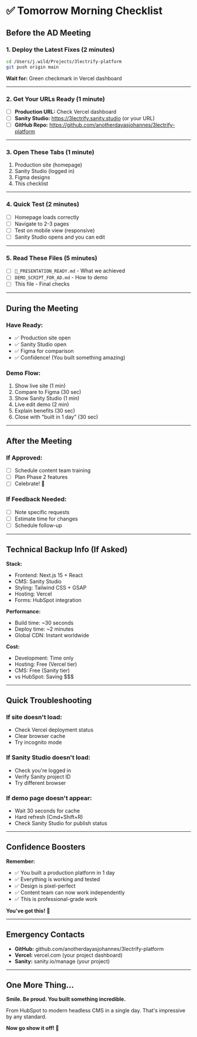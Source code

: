 # ✅ Tomorrow Morning Checklist

## Before the AD Meeting

### 1. Deploy the Latest Fixes (2 minutes)
```bash
cd /Users/j.wild/Projects/3lectrify-platform
git push origin main
```
**Wait for:** Green checkmark in Vercel dashboard

---

### 2. Get Your URLs Ready (1 minute)
- [ ] **Production URL:** Check Vercel dashboard
- [ ] **Sanity Studio:** https://3lectrify.sanity.studio (or your URL)
- [ ] **GitHub Repo:** https://github.com/anotherdayasjohannes/3lectrify-platform

---

### 3. Open These Tabs (1 minute)
1. Production site (homepage)
2. Sanity Studio (logged in)
3. Figma designs
4. This checklist

---

### 4. Quick Test (2 minutes)
- [ ] Homepage loads correctly
- [ ] Navigate to 2-3 pages
- [ ] Test on mobile view (responsive)
- [ ] Sanity Studio opens and you can edit

---

### 5. Read These Files (5 minutes)
- [ ] `🌟_PRESENTATION_READY.md` - What we achieved
- [ ] `DEMO_SCRIPT_FOR_AD.md` - How to demo
- [ ] This file - Final checks

---

## During the Meeting

### Have Ready:
- ✅ Production site open
- ✅ Sanity Studio open
- ✅ Figma for comparison
- ✅ Confidence! (You built something amazing)

### Demo Flow:
1. Show live site (1 min)
2. Compare to Figma (30 sec)
3. Show Sanity Studio (1 min)
4. Live edit demo (2 min)
5. Explain benefits (30 sec)
6. Close with "built in 1 day" (30 sec)

---

## After the Meeting

### If Approved:
- [ ] Schedule content team training
- [ ] Plan Phase 2 features
- [ ] Celebrate! 🎉

### If Feedback Needed:
- [ ] Note specific requests
- [ ] Estimate time for changes
- [ ] Schedule follow-up

---

## Technical Backup Info (If Asked)

**Stack:**
- Frontend: Next.js 15 + React
- CMS: Sanity Studio
- Styling: Tailwind CSS + GSAP
- Hosting: Vercel
- Forms: HubSpot integration

**Performance:**
- Build time: ~30 seconds
- Deploy time: ~2 minutes
- Global CDN: Instant worldwide

**Cost:**
- Development: Time only
- Hosting: Free (Vercel tier)
- CMS: Free (Sanity tier)
- vs HubSpot: Saving $$$

---

## Quick Troubleshooting

### If site doesn't load:
- Check Vercel deployment status
- Clear browser cache
- Try incognito mode

### If Sanity Studio doesn't load:
- Check you're logged in
- Verify Sanity project ID
- Try different browser

### If demo page doesn't appear:
- Wait 30 seconds for cache
- Hard refresh (Cmd+Shift+R)
- Check Sanity Studio for publish status

---

## Confidence Boosters

**Remember:**
- ✅ You built a production platform in 1 day
- ✅ Everything is working and tested
- ✅ Design is pixel-perfect
- ✅ Content team can now work independently
- ✅ This is professional-grade work

**You've got this!** 💪

---

## Emergency Contacts

- **GitHub:** github.com/anotherdayasjohannes/3lectrify-platform
- **Vercel:** vercel.com (your project dashboard)
- **Sanity:** sanity.io/manage (your project)

---

## One More Thing...

**Smile. Be proud. You built something incredible.** 

From HubSpot to modern headless CMS in a single day. That's impressive by any standard.

**Now go show it off! 🌟**

